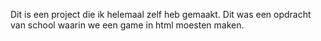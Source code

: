 Dit is een project die ik helemaal zelf heb gemaakt. Dit was een opdracht van school waarin we een game in html moesten maken.
